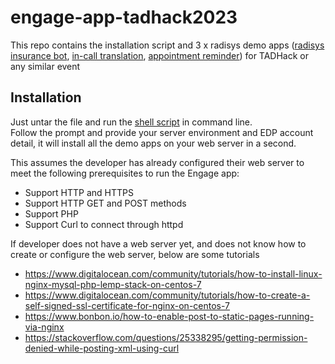 # engage-app-tadhack2023
This repo contains the installation script and 3 x radisys demo apps ([radisys insurance bot](https://github.com/RSYS-EDP/engage-app-tadhack2023/tree/main/demo/install/radisys_demo_app/insurance_bot), [in-call translation](https://github.com/RSYS-EDP/engage-app-tadhack2023/tree/main/demo/install/radisys_demo_app/in_call_translator), [appointment reminder](https://github.com/RSYS-EDP/engage-app-tadhack2023/tree/main/demo/install/radisys_demo_app/appointment_reminder)) for TADHack or any similar event


## Installation

Just untar the file and run the [shell script](https://github.com/RSYS-EDP/engage-app-tadhack2023/blob/main/demo/install/install.sh) in command line.  
Follow the prompt and provide your server environment and EDP account detail, it will install all the demo apps on your web server in a second. 

This assumes the developer has already configured their web server to meet the following prerequisites to run the Engage app: 

-	Support HTTP and HTTPS
-	Support HTTP GET and POST methods
-	Support PHP 
-	Support Curl to connect through httpd 


If developer does not have a web server yet, and does not know how to create or configure the web server, below are some tutorials  
-	https://www.digitalocean.com/community/tutorials/how-to-install-linux-nginx-mysql-php-lemp-stack-on-centos-7
-	https://www.digitalocean.com/community/tutorials/how-to-create-a-self-signed-ssl-certificate-for-nginx-on-centos-7
-	https://www.bonbon.io/how-to-enable-post-to-static-pages-running-via-nginx
-	https://stackoverflow.com/questions/25338295/getting-permission-denied-while-posting-xml-using-curl
